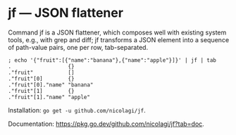 # jf — JSON flattener

Command jf is a JSON flattener, which composes well with existing system tools, e.g., with grep and diff; jf transforms a JSON element into a sequence of path-value pairs, one per row, tab-separated.

	; echo '{"fruit":[{"name":"banana"},{"name":"apple"}]}' | jf | tab
	.                  {}
	."fruit"           []
	."fruit"[0]        {}
	."fruit"[0]."name" "banana"
	."fruit"[1]        {}
	."fruit"[1]."name" "apple"

Installation: `go get -u github.com/nicolagi/jf`.

Documentation: https://pkg.go.dev/github.com/nicolagi/jf?tab=doc.
